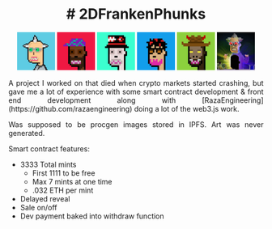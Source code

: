 <h1 float="left" align="middle"># 2DFrankenPhunks</h1>
<p float="left" align="middle">
<img src=./frontend-react/src/assets/2dpunk.jpeg width="75"> <img src=./frontend-react/src/assets/2dpunk2.jpeg width="75"> 
<img src=./frontend-react/src/assets/2dpunk3.jpeg width="75"> <img src=./frontend-react/src/assets/2dpunk4.jpeg width="75"> 
<img src=./frontend-react/src/assets/2dpunk5.jpeg width="75"> <img src=./frontend-react/src/assets/image_9.jpeg width="75"> 
</p>

<p float="left" align="justify">
A project I worked on that died when crypto markets started crashing, but gave me a lot of experience with some smart contract development & front end development along with [RazaEngineering](https://github.com/razaengineering) doing a lot of the web3.js work.
</p>

<p float="left" align="justify">
Was supposed to be procgen images stored in IPFS.  Art was never generated.
<p>
  
Smart contract features:
- 3333 Total mints
  - First 1111 to be free 
  - Max 7 mints at one time
  - .032 ETH per mint
- Delayed reveal
- Sale on/off
- Dev payment baked into withdraw function
